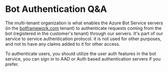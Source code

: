 # Bot Authentication Q&A

   

The multi-tenant organization is what enables the Azure Bot Service servers (in the [botframework.com](http://botframework.com/) tenant) to authenticate requests coming from the bot (registered in the customer's tenant) through our servers. It's part of our service to service authentication protocol. it is not used for other purposes, and not to have any claims added to it for other access.

To authenticate users, you should utilize the user auth features in the bot service, you can sign in to AAD or Auth based authentication servers if you prefer.